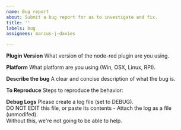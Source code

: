 ```yaml
---
name: Bug report
about: Submit a bug report for us to investigate and fix.
title: ''
labels: bug
assignees: marcus-j-davies

---
```


**Plugin Version**
What version of the node-red plugin are you using.

**Platform**
What platform are you using (Win, OSX, Linux, RPI).

**Describe the bug**
A clear and concise description of what the bug is.

**To Reproduce**
Steps to reproduce the behavior:

**Debug Logs**
Please create a log file (set to DEBUG).  
DO NOT EDIT this file, or paste its contents - Attach the log as a file (unmodifed).  
Without this, we're not going to be able to help.
